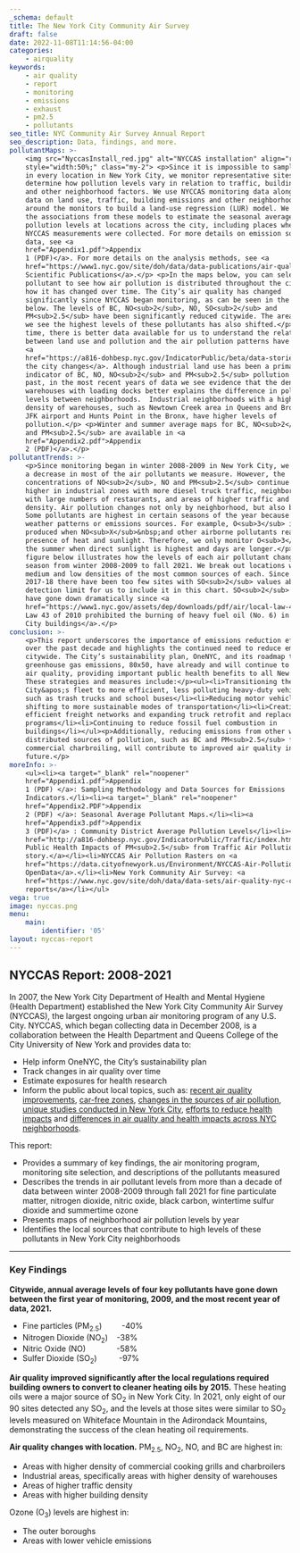 ```yaml
---
_schema: default
title: The New York City Community Air Survey
draft: false
date: 2022-11-08T11:14:56-04:00
categories:
    - airquality
keywords:
    - air quality
    - report
    - monitoring
    - emissions
    - exhaust
    - pm2.5
    - pollutants
seo_title: NYC Community Air Survey Annual Report
seo_description: Data, findings, and more.
pollutantMaps: >-
    <img src="NyccasInstall_red.jpg" alt="NYCCAS installation" align="right"
    style="width:50%;" class="my-2"> <p>Since it is impossible to sample the air
    in every location in New York City, we monitor representative sites to
    determine how pollution levels vary in relation to traffic, buildings, trees
    and other neighborhood factors. We use NYCCAS monitoring data along with
    data on land use, traffic, building emissions and other neighborhood factors
    around the monitors to build a land-use regression (LUR) model. We then used
    the associations from these models to estimate the seasonal average air
    pollution levels at locations across the city, including places where no
    NYCCAS measurements were collected. For more details on emission source
    data, see <a
    href="Appendix1.pdf">Appendix
    1 (PDF)</a>. For more details on the analysis methods, see <a
    href="https://www1.nyc.gov/site/doh/data/data-publications/air-quality-nyc-community-air-survey.page#nyccas-pubs">NYCCAS
    Scientific Publications</a>.</p> <p>In the maps below, you can select a
    pollutant to see how air pollution is distributed throughout the city and
    how it has changed over time. The City’s air quality has changed
    significantly since NYCCAS began monitoring, as can be seen in the maps
    below. The levels of BC, NO<sub>2</sub>, NO, SO<sub>2</sub> and
    PM<sub>2.5</sub> have been significantly reduced citywide. The areas where
    we see the highest levels of these pollutants has also shifted.</p> <p>Over
    time, there is better data available for us to understand the relationships
    between land use and pollution and the air pollution patterns have shifted
    <a
    href="https://a816-dohbesp.nyc.gov/IndicatorPublic/beta/data-stories/aq-cooking/">as
    the city changes</a>. Although industrial land use has been a primary
    indicator of BC, NO, NO<sub>2</sub> and PM<sub>2.5</sub> pollution in the
    past, in the most recent years of data we see evidence that the density of
    warehouses with loading docks better explains the difference in pollution
    levels between neighborhoods.  Industrial neighborhoods with a higher
    density of warehouses, such as Newtown Creek area in Queens and Brooklyn,
    JFK airport and Hunts Point in the Bronx, have higher levels of
    pollution.</p> <p>Winter and summer average maps for BC, NO<sub>2</sub>, NO
    and PM<sub>2.5</sub> are available in <a
    href="Appendix2.pdf">Appendix
    2 (PDF)</a>.</p>
pollutantTrends: >-
    <p>Since monitoring began in winter 2008-2009 in New York City, we have seen
    a decrease in most of the air pollutants we measure. However, the
    concentrations of NO<sub>2</sub>, NO and PM<sub>2.5</sub> continue to be
    higher in industrial zones with more diesel truck traffic, neighborhoods
    with large numbers of restaurants, and areas of higher traffic and building
    density. Air pollution changes not only by neighborhood, but also by season.
    Some pollutants are highest in certain seasons of the year because of either
    weather patterns or emissions sources. For example, O<sub>3</sub> is
    produced when NO<sub>X</sub>&nbsp;and other airborne pollutants react in the
    presence of heat and sunlight. Therefore, we only monitor O<sub>3</sub> in
    the summer when direct sunlight is highest and days are longer.</p><p>The
    figure below illustrates how the levels of each air pollutant change by
    season from winter 2008-2009 to fall 2021. We break out locations with high,
    medium and low densities of the most common sources of each. Since winter
    2017-18 there have been too few sites with SO<sub>2</sub> values above the
    detection limit for us to include it in this chart. SO<sub>2</sub> levels
    have gone down dramatically since <a
    href="https://www1.nyc.gov/assets/dep/downloads/pdf/air/local-law-43-biodiesel-fuel-requirement.pdf">Local
    Law 43 of 2010 prohibited the burning of heavy fuel oil (No. 6) in New York
    City buildings</a>.</p>
conclusion: >-
    <p>This report underscores the importance of emissions reduction efforts
    over the past decade and highlights the continued need to reduce emissions
    citywide. The City’s sustainability plan, OneNYC, and its roadmap to reduce
    greenhouse gas emissions, 80x50, have already and will continue to improve
    air quality, providing important public health benefits to all New Yorkers.
    These strategies and measures include:</p><ul><li>Transitioning the
    City&apos;s fleet to more efficient, less polluting heavy-duty vehicles,
    such as trash trucks and school buses</li><li>Reducing motor vehicle use by
    shifting to more sustainable modes of transportation</li><li>Creating more
    efficient freight networks and expanding truck retrofit and replacement
    programs</li><li>Continuing to reduce fossil fuel combustion in
    buildings</li></ul><p>Additionally, reducing emissions from other widely
    distributed sources of pollution, such as BC and PM<sub>2.5</sub> from
    commercial charbroiling, will contribute to improved air quality in the
    future.</p>
moreInfo: >-
    <ul><li><a target="_blank" rel="noopener"
    href="Appendix1.pdf">Appendix
    1 (PDF) </a>: Sampling Methodology and Data Sources for Emissions
    Indicators.</li><li><a target="_blank" rel="noopener"
    href="Appendix2.PDF">Appendix
    2 (PDF) </a>: Seasonal Average Pollutant Maps.</li><li><a
    href="Appendix3.pdf">Appendix
    3 (PDF)</a> : Community District Average Pollution Levels</li><li><a
    href="http://a816-dohbesp.nyc.gov/IndicatorPublic/Traffic/index.html">The
    Public Health Impacts of PM<sub>2.5</sub> from Traffic Air Pollution data
    story.</a></li><li>NYCCAS Air Pollution Rasters on <a
    href="https://data.cityofnewyork.us/Environment/NYCCAS-Air-Pollution-Rasters/q68s-8qxv">NYC
    OpenData</a>.</li><li>New York Community Air Survey: <a
    href="https://www.nyc.gov/site/doh/data/data-sets/air-quality-nyc-community-air-survey.page">past
    reports</a></li></ul>
vega: true
image: nyccas.png
menu:
    main:
        identifier: '05'
layout: nyccas-report
---
```

## NYCCAS Report: 2008-2021

In 2007, the New York City Department of Health and Mental Hygiene (Health Department) established the New York City Community Air Survey (NYCCAS), the largest ongoing urban air monitoring program of any U.S. City. NYCCAS, which began collecting data in December 2008, is a collaboration between the Health Department and Queens College of the City University of New York and provides data to:

* Help inform OneNYC, the City’s sustainability plan
* Track changes in air quality over time
* Estimate exposures for health research
* Inform the public about local topics, such as: [recent air quality improvements](https://a816-dohbesp.nyc.gov/IndicatorPublic/beta/data-stories/breatheeasy/), [car-free zones](https://a816-dohbesp.nyc.gov/IndicatorPublic/beta/data-stories/aqts/), [changes in the sources of air pollution](https://a816-dohbesp.nyc.gov/IndicatorPublic/beta/data-stories/aq-cooking/), [unique studies conducted in New York City](https://a816-dohbesp.nyc.gov/IndicatorPublic/beta/data-stories/aqsnapshots/), [efforts to reduce health impacts](https://a816-dohbesp.nyc.gov/IndicatorPublic/beta/data-stories/hia/) and [differences in air quality and health impacts across NYC neighborhoods](https://a816-dohbesp.nyc.gov/IndicatorPublic/beta/data-stories/aq2/).

This report:

* Provides a summary of key findings, the air monitoring program, monitoring site selection, and descriptions of the pollutants measured
* Describes the trends in air pollutant levels from more than a decade of data between winter 2008-2009 through fall 2021 for fine particulate matter, nitrogen dioxide, nitric oxide, black carbon, wintertime sulfur dioxide and summertime ozone
* Presents maps of neighborhood air pollution levels by year
* Identifies the local sources that contribute to high levels of these pollutants in New York City neighborhoods

---

### Key Findings

**Citywide, annual average levels of four key pollutants have gone down between the first year of monitoring, 2009, and the most recent year of data, 2021.**

* Fine particles (PM<sub>2.5</sub>)&nbsp; &nbsp; &nbsp; &nbsp; &nbsp;-40%
* Nitrogen Dioxide (NO<sub>2</sub>)&nbsp; &nbsp; -38%
* Nitric Oxide (NO)&nbsp; &nbsp; &nbsp; &nbsp; &nbsp; &nbsp; &nbsp; -58%
* Sulfer Dioxide (SO<sub>2</sub>)&nbsp; &nbsp; &nbsp; &nbsp; &nbsp; -97%

**Air quality improved significantly after the local regulations required building owners to convert to cleaner heating oils by 2015.** These heating oils were a major source of SO<sub>2</sub> in New York City. In 2021, only eight of our 90 sites detected any SO<sub>2</sub>, and the levels at those sites were similar to SO<sub>2</sub> levels measured on Whiteface Mountain in the Adirondack Mountains, demonstrating the success of the clean heating oil requirements.

**Air quality changes with location.** PM<sub>2.5</sub>, NO<sub>2</sub>, NO, and BC are highest in:

* Areas with higher density of commercial cooking grills and charbroilers
* Industrial areas, specifically areas with higher density of warehouses
* Areas of higher traffic density
* Areas with higher building density

Ozone (O<sub>3</sub>) levels are highest in:

* The outer boroughs
* Areas with lower vehicle emissions